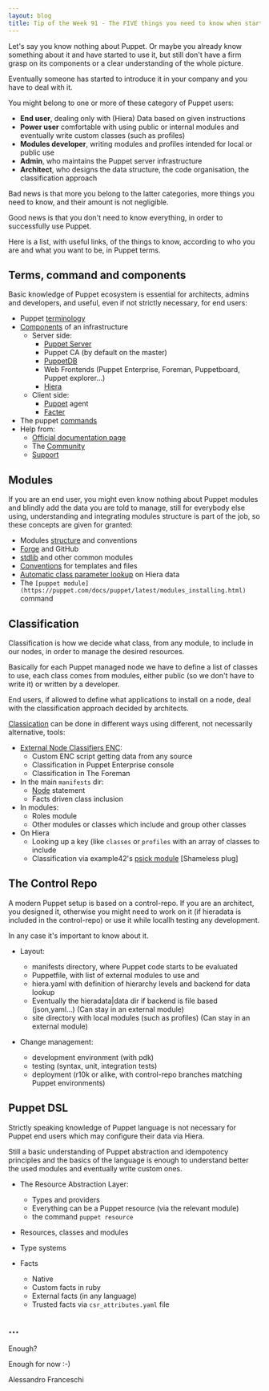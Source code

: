 ```yaml
---
layout: blog
title: Tip of the Week 91 - The FIVE things you need to know when starting with Puppet
---
```


Let's say you know nothing about Puppet.
Or maybe you already know something about it and have started to use it, but still don't have a firm grasp on its components or a clear understanding of the whole picture.

Eventually someone has started to introduce it in your company and you have to deal with it.

You might belong to one or more of these category of Puppet users:
- **End user**, dealing only with (Hiera) Data based on given instructions
- **Power user** comfortable with using public or internal modules and eventually write custom classes (such as profiles)
- **Modules developer**, writing modules and profiles intended for local or public use
- **Admin**, who maintains the Puppet server infrastructure
- **Architect**, who designs the data structure, the code organisation, the classification approach

Bad news is that more you belong to the latter categories, more things you need to know, and their amount is not negligible.

Good news is that you don't need to know everything, in order to successfully use Puppet.

Here is a list, with useful links, of the things to know, according to who you are and what you want to be, in Puppet terms.


## Terms, command and components

Basic knowledge of Puppet ecosystem is essential for architects, admins and developers, and useful, even if not strictly necessary, for end users:

- Puppet [terminology](https://docs.puppet.com/references/glossary.html)
- [Components](https://puppet.com/products/platform/core-components) of an infrastructure
  - Server side:
    - [Puppet Server](https://puppet.com/docs/puppetserver)
    - Puppet CA (by default on the master)
    - [PuppetDB](https://puppet.com/docs/puppetdb)
    - Web Frontends (Puppet Enterprise, Foreman, Puppetboard, Puppet explorer...)
    - [Hiera](https://puppet.com/docs/hiera)
  - Client side:
    - [Puppet](https://puppet.com/docs/puppet/) agent
    - [Facter](https://puppet.com/docs/facter)
- The puppet [commands](https://puppet.com/docs/puppet/latest/services_commands.html)
- Help from:
  - [Official documentation page](https://puppet.com/docs)
  - The [Community](https://puppet.com/community)
  - [Support](https://puppet.com/support)

## Modules

If you are an end user, you might even know nothing about Puppet modules and blindly add the data you are told to manage, still for everybody else using, understanding and integrating modules structure is part of the job, so these concepts are given for granted:

- Modules [structure](https://puppet.com/docs/puppet/latest/modules_fundamentals.html) and conventions
- [Forge](https://forge.puppet.com) and GitHub
- [stdlib](https://forge.puppet.com/puppetlabs/stdlib) and other common modules
- [Conventions](https://puppet.com/docs/puppet/latest/cheatsheet_module.html) for templates and files
- [Automatic class parameter lookup](https://puppet.com/docs/puppet/latest/hiera_automatic.html#looking-up-data-with-hiera) on Hiera data
- The `[puppet module](https://puppet.com/docs/puppet/latest/modules_installing.html)` command

## Classification

Classification is how we decide what class, from any module, to include in our nodes, in order to manage the desired resources.

Basically for each Puppet managed node we have to define a list of classes to use, each class comes from modules, either public (so we don't have to write it) or written by a developer.

End users, if allowed to define what applications to install on a node, deal with the classification approach decided by architects.

[Classication](https://www.example42.com/2018/08/20/puppet-classification/) can be done in different ways using different, not necessarily alternative, tools:

- [External Node Classifiers ENC](https://puppet.com/docs/puppet/latest/nodes_external.html):
  - Custom ENC script getting data from any source
  - Classification in Puppet Enterprise console
  - Classification in The Foreman
- In the main `manifests` dir:
  - [Node](https://puppet.com/docs/puppet/latest/lang_node_definitions.html) statement
  - Facts driven class inclusion
- In modules:
  - Roles module
  - Other modules or classes which include and group other classes
- On Hiera
  - Looking up a key (like `classes` or `profiles` with an array of classes to include
  - Classification via example42's [psick module](https://github.com/example42/puppet-psick#classification) [Shameless plug]


## The Control Repo

A modern Puppet setup is based on a control-repo. If you are an architect, you designed it, otherwise you might need to work on it (if hieradata is included in the control-repo) or use it while locallh testing any development.

In any case it's important to know about it.

- Layout:
  - manifests directory, where Puppet code starts to be evaluated
  - Puppetfile, with list of external modules to use and
  - hiera.yaml with definition of hierarchy levels and backend for data lookup
  - Eventually the hieradata|data dir if backend is file based (json,yaml...) (Can stay in an external module)
  - site directory with local modules (such as profiles) (Can stay in an external module)

- Change management:
  - development environment (with pdk)
  - testing (syntax, unit, integration tests)
  - deployment (r10k or alike, with control-repo branches matching Puppet environments)

## Puppet DSL

Strictly speaking knowledge of Puppet language is not necessary for Puppet end users which may configure their data via Hiera.

Still a basic understanding of Puppet abstraction and idempotency principles and the basics of the language is enough to understand better the used modules and eventually write custom ones.

- The Resource Abstraction Layer:
  - Types and providers
  - Everything can be a Puppet resource (via the relevant module)
  - the command `puppet resource`

- Resources, classes and modules
- Type systems
- Facts
  - Native
  - Custom facts in ruby
  - External facts (in any language)
  - Trusted facts via ```csr_attributes.yaml``` file


## ...

Enough?

Enough for now :-)


Alessandro Franceschi

